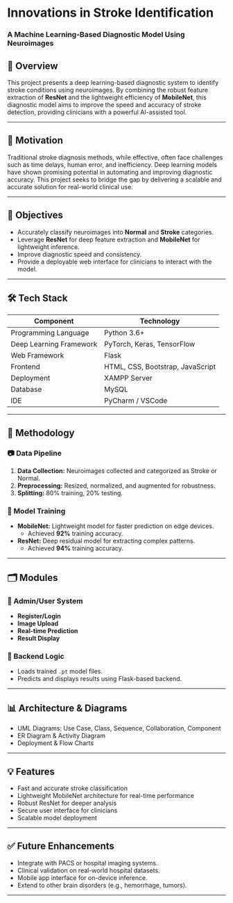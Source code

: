 # Innovations in Stroke Identification  
### A Machine Learning-Based Diagnostic Model Using Neuroimages  

## 📌 Overview
This project presents a deep learning-based diagnostic system to identify stroke conditions using neuroimages. By combining the robust feature extraction of **ResNet** and the lightweight efficiency of **MobileNet**, this diagnostic model aims to improve the speed and accuracy of stroke detection, providing clinicians with a powerful AI-assisted tool.

---

## 🧠 Motivation
Traditional stroke diagnosis methods, while effective, often face challenges such as time delays, human error, and inefficiency. Deep learning models have shown promising potential in automating and improving diagnostic accuracy. This project seeks to bridge the gap by delivering a scalable and accurate solution for real-world clinical use.

---

## 🎯 Objectives
- Accurately classify neuroimages into **Normal** and **Stroke** categories.
- Leverage **ResNet** for deep feature extraction and **MobileNet** for lightweight inference.
- Improve diagnostic speed and consistency.
- Provide a deployable web interface for clinicians to interact with the model.

---

## 🛠️ Tech Stack

| Component               | Technology                                   |
|------------------------|----------------------------------------------|
| Programming Language   | Python 3.6+                                  |
| Deep Learning Framework| PyTorch, Keras, TensorFlow                   |
| Web Framework          | Flask                                         |
| Frontend               | HTML, CSS, Bootstrap, JavaScript             |
| Deployment             | XAMPP Server                                 |
| Database               | MySQL                                        |
| IDE                    | PyCharm / VSCode                             |

---

## 🧪 Methodology

### 📷 Data Pipeline
1. **Data Collection:** Neuroimages collected and categorized as Stroke or Normal.
2. **Preprocessing:** Resized, normalized, and augmented for robustness.
3. **Splitting:** 80% training, 20% testing.

### 🧠 Model Training
- **MobileNet:** Lightweight model for faster prediction on edge devices.
  - Achieved **92%** training accuracy.
- **ResNet:** Deep residual model for extracting complex patterns.
  - Achieved **94%** training accuracy.

---

## 🗂️ Modules

### 🔐 Admin/User System
- **Register/Login**
- **Image Upload**
- **Real-time Prediction**
- **Result Display**

### 🧠 Backend Logic
- Loads trained `.pt` model files.
- Predicts and displays results using Flask-based backend.

---

## 📊 Architecture & Diagrams
- UML Diagrams: Use Case, Class, Sequence, Collaboration, Component
- ER Diagram & Activity Diagram
- Deployment & Flow Charts

---

## 💡 Features
- Fast and accurate stroke classification
- Lightweight MobileNet architecture for real-time performance
- Robust ResNet for deeper analysis
- Secure user interface for clinicians
- Scalable model deployment

---

## ✅ Future Enhancements
- Integrate with PACS or hospital imaging systems.
- Clinical validation on real-world hospital datasets.
- Mobile app interface for on-device inference.
- Extend to other brain disorders (e.g., hemorrhage, tumors).

---
